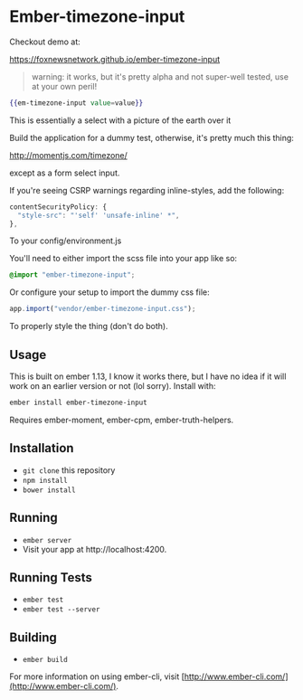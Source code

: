 # Ember-timezone-input

Checkout demo at:

https://foxnewsnetwork.github.io/ember-timezone-input

>warning: it works, but it's pretty alpha and not super-well tested, use at your own peril!

```handlebars
{{em-timezone-input value=value}}
```
This is essentially a select with a picture of the earth over it

Build the application for a dummy test, otherwise, it's pretty much this thing:

http://momentjs.com/timezone/

except as a form select input.

If you're seeing CSRP warnings regarding inline-styles, add the following:

```javascript
contentSecurityPolicy: { 
  "style-src": "'self' 'unsafe-inline' *",
},
```
To your config/environment.js

You'll need to either import the scss file into your app like so:
```scss
@import "ember-timezone-input";
```
Or configure your setup to import the dummy css file:
```javascript
app.import("vendor/ember-timezone-input.css");
```
To properly style the thing (don't do both).

## Usage

This is built on ember 1.13, I know it works there, but I have no idea if it will work on an earlier version or not (lol sorry). Install with:

```sh
ember install ember-timezone-input
```
Requires ember-moment, ember-cpm, ember-truth-helpers.

## Installation

* `git clone` this repository
* `npm install`
* `bower install`

## Running

* `ember server`
* Visit your app at http://localhost:4200.

## Running Tests

* `ember test`
* `ember test --server`

## Building

* `ember build`

For more information on using ember-cli, visit [http://www.ember-cli.com/](http://www.ember-cli.com/).
